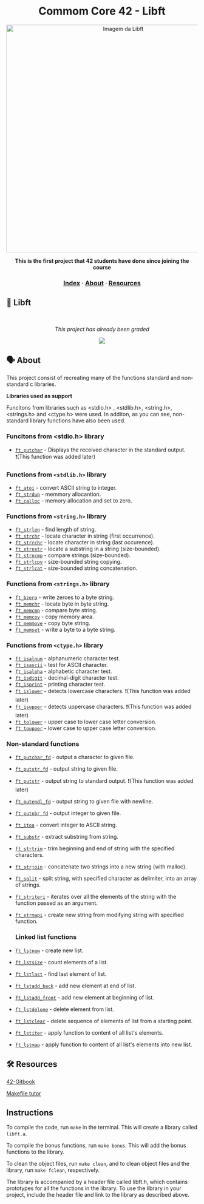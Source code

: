 <h1 align="center"> 
Commom Core 42 - Libft
</h1>
<p align="center">
<img src="https://github.com/tmatheusdiniz/42_libft/releases/download/images/libft.jpeg" alt="Imagem da Libft" width="600">
</P>

<p align="center">
    <strong>This is the first project that 42 students have done since joining the course</strong>
</p>

<h3 align="center">
    <a href="#-libft">Index</a>
    <span> · </span>
    <a href="#EF%B8%8F-about">About</a>
    <span> · </span>
    <a href="#%EF%B8%8F-resources">Resources</a>
<h3/>

## 📖 Libft
<br>
<div align="center">
    <p><i>This project has already been graded</i></p>
    <img src="https://github.com/tmatheusdiniz/42-libft/releases/download/Note/score.png")>
</div>

## 🗣️ About

This project consist of recreating many of the functions standard and non-standard c libraries.

**Libraries used as support**

Funcitons from libraries such as  <stdio.h> , <stdlib.h>, <string.h>, <strings.h> and <ctype.h> were used. In additon, as you can see, non-standard library functions have also been used.

### Funcitons from <stdio.h> library
* [`ft_putchar`](src/ft_putchar.c)    - Displays the received character in the standard output. ❗(This function was added later)

### Functions from `<stdlib.h>` library

* [`ft_atoi`](src/ft_atoi.c)        - convert ASCII string to integer.
* [`ft_strdup`](src/ft_strdup.c)    - memmory allocantion.
* [`ft_calloc`](src/ft_calloc.c)	- memory allocation and set to zero.

### Functions from `<string.h>` library

* [`ft_strlen`](src/ft_strlen.c)            - find length of string.
* [`ft_strchr`](src/ft_strchr.c)            - locate character in string (first occurrence).
* [`ft_strrchr`](src/ft_strrchr.c)			- locate character in string (last occurence).
* [`ft_strnstr`](src/ft_strnstr.c)			- locate a substring in a string (size-bounded).
* [`ft_strncmp`](src/ft_strncmp.c) 			- compare strings (size-bounded).
* [`ft_strlcpy`](src/ft_strlcpy.c)			- size-bounded string copying.
* [`ft_strlcat`](src/ft_strlcat.c)			- size-bounded string concatenation.

### Functions from `<strings.h>` library

* [`ft_bzero`](src/ft_bzero.c)		- write zeroes to a byte string.
* [`ft_memchr`](src/ft_memchr.c)		- locate byte in byte string.
* [`ft_memcmp`](src/ft_memcmp.c)		- compare byte string.
* [`ft_memcpy`](src/ft_memcpy.c)		- copy memory area.
* [`ft_memmove`](src/ft_memmove.c)	- copy byte string.
* [`ft_memset`](src/ft_memset.c)		- write a byte to a byte string.


### Functions from `<ctype.h>` library

* [`ft_isalnum`](src/ft_isalnum.c)        - alphanumeric character test.
* [`ft_isascii`](src/ft_isascii.c)        - test for ASCII character.
* [`ft_isalpha`](src/ft_isalpha.c)        - alphabetic character test.
* [`ft_isdigit`](src/ft_isdigit.c)        - decimal-digit character test.
* [`ft_isprint`](src/ft_isprint.c)        - printing character test.
* [`ft_islower`](src/ft_islower.c)        - detects lowercase characters. ❗(This function was added later)
* [`ft_isupper`](src/ft_isupper.c)        - detects uppercase characters. ❗(This function was added later)
* [`ft_tolower`](src/ft_tolower.c)        - upper case to lower case letter conversion.
* [`ft_toupper`](src/ft_toupper.c)        - lower case to upper case letter conversion.

### Non-standard functions

* [`ft_putchar_fd`](src/ft_putchar_fd.c)        - output a character to given file.
* [`ft_putstr_fd`](src/ft_putstr_fd.c)        - output string to given file.
* [`ft_putstr`](src/ft_putstr.c)        - output string to standard output. ❗(This function was added later)
* [`ft_putendl_fd`](src/ft_putendl_fd.c)        - output string to given file with newline.
* [`ft_putnbr_fd`](src/ft_putnbr_fd.c)        - output integer to given file.
* [`ft_itoa`](src/t_itoa.c)					- convert integer to ASCII string.
* [`ft_substr`](src/ft_substr.c)				- extract substring from string.
* [`ft_strtrim`](src/ft_strtrim.c)			- trim beginning and end of string with the specified characters.
* [`ft_strjoin`](src/ft_strjoin.c)			- concatenate two strings into a new string (with malloc).
* [`ft_split`](src/ft_split.c)				- split string, with specified character as delimiter, into an array of strings.
* [`ft_striteri`](src/ft_striteri.c)        - iterates over all the elements of the string with the function passed as an argument.
* [`ft_strmapi`](src/ft_strmapi.c)			- create new string from modifying string with specified function.

  ### Linked list functions

* [`ft_lstnew`](srcs/ft_lstnew.c)				- create new list.
* [`ft_lstsize`](srcs/ft_lstsize.c)			- count elements of a list.
* [`ft_lstlast`](srcs/ft_lstlast.c)			- find last element of list.
* [`ft_lstadd_back`](srcs/ft_lstadd_back.c)	- add new element at end of list.
* [`ft_lstadd_front`](srcs/ft_lstadd_front.c)	- add new element at beginning of list.
* [`ft_lstdelone`](srcs/ft_lstdelone.c)		- delete element from list.
* [`ft_lstclear`](srcs/ft_lstclear.c)			- delete sequence of elements of list from a starting point.
* [`ft_lstiter`](srcs/ft_lstiter.c)			- apply function to content of all list's elements.
* [`ft_lstmap`](srcs/ft_lstmap.c)				- apply function to content of all list's elements into new list.

## 🛠️ Resources

[42-Gitbook](https://42-cursus.gitbook.io/guide)

[Makefile tutor](https://www.cs.colby.edu/maxwell/courses/tutorials/maketutor/)

## Instructions

To compile the code, run `make` in the terminal. This will create a library called `libft.a`.

To compile the bonus functions, run `make bonus`. This will add the bonus functions to the library.

To clean the object files, run `make clean`, and to clean object files and the library, run `make fclean`, respectively.

The library is accompanied by a header file called libft.h, which contains prototypes for all the functions in the library. To use the library in your project, include the header file and link to the library as described above.



